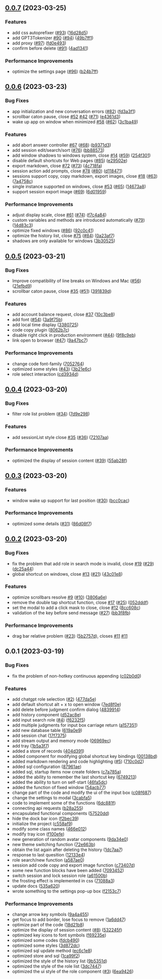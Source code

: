 

## [0.0.7](https://github.com/bilibili-ayang/ChatGPT-desktop/compare/v0.0.6...v0.0.7) (2023-03-25)


### Features

* add css autoprefixer ([#93](https://github.com/bilibili-ayang/ChatGPT-desktop/issues/93)) ([16d28d5](https://github.com/bilibili-ayang/ChatGPT-desktop/commit/16d28d57783788e2a2b8c4dc29795104a5731d61))
* add GPT3Tokenizer [#90](https://github.com/bilibili-ayang/ChatGPT-desktop/issues/90) ([#94](https://github.com/bilibili-ayang/ChatGPT-desktop/issues/94)) ([49b7ff1](https://github.com/bilibili-ayang/ChatGPT-desktop/commit/49b7ff13dd38a0114097d389528d34cd1df719f1))
* add proxy ([#97](https://github.com/bilibili-ayang/ChatGPT-desktop/issues/97)) ([fd0e493](https://github.com/bilibili-ayang/ChatGPT-desktop/commit/fd0e49348b539ce3e117b85a1f02e2900e7c2f95))
* confirm before delete ([#91](https://github.com/bilibili-ayang/ChatGPT-desktop/issues/91)) ([4ad1341](https://github.com/bilibili-ayang/ChatGPT-desktop/commit/4ad1341871d67102d448d3a53886ab0e1668b48b))


### Performance Improvements

* optimize the settings page ([#96](https://github.com/bilibili-ayang/ChatGPT-desktop/issues/96)) ([b24b7ff](https://github.com/bilibili-ayang/ChatGPT-desktop/commit/b24b7ffc3f8517b72e085fac80782a5f6cdf63d9))

## [0.0.6](https://github.com/bilibili-ayang/ChatGPT-desktop/compare/v0.0.5...v0.0.6) (2023-03-23)


### Bug Fixes

* app initialization and new conversation errors ([#82](https://github.com/bilibili-ayang/ChatGPT-desktop/issues/82)) ([fd3a3f1](https://github.com/bilibili-ayang/ChatGPT-desktop/commit/fd3a3f1663f7857fc9243c1e8d3f8a3ac40fa919))
* scrollbar caton pause, close [#52](https://github.com/bilibili-ayang/ChatGPT-desktop/issues/52) [#42](https://github.com/bilibili-ayang/ChatGPT-desktop/issues/42) ([#71](https://github.com/bilibili-ayang/ChatGPT-desktop/issues/71)) ([e4361d3](https://github.com/bilibili-ayang/ChatGPT-desktop/commit/e4361d3304812faddc3e79729b810aab663096b9))
* wake up app on window when minimized [#58](https://github.com/bilibili-ayang/ChatGPT-desktop/issues/58) ([#62](https://github.com/bilibili-ayang/ChatGPT-desktop/issues/62)) ([3c1ba49](https://github.com/bilibili-ayang/ChatGPT-desktop/commit/3c1ba4990263b586edbb57c8dbd3978d28e6b062))


### Features

* add abort answer controller [#67](https://github.com/bilibili-ayang/ChatGPT-desktop/issues/67) ([#68](https://github.com/bilibili-ayang/ChatGPT-desktop/issues/68)) ([b9371d3](https://github.com/bilibili-ayang/ChatGPT-desktop/commit/b9371d3c359412eabf9480aa113813ebc88a9375))
* add session edit/search/sort ([#76](https://github.com/bilibili-ayang/ChatGPT-desktop/issues/76)) ([bb88573](https://github.com/bilibili-ayang/ChatGPT-desktop/commit/bb8857328d9dcd40d5621c9a7dcdcba88211aafc))
* add window shadows to windows system, close [#14](https://github.com/bilibili-ayang/ChatGPT-desktop/issues/14) ([#59](https://github.com/bilibili-ayang/ChatGPT-desktop/issues/59)) ([254f301](https://github.com/bilibili-ayang/ChatGPT-desktop/commit/254f30153e537aa661a93775dedd28c04b9b73c4))
* disable default shortcuts for Web pages ([#85](https://github.com/bilibili-ayang/ChatGPT-desktop/issues/85)) ([e29502e](https://github.com/bilibili-ayang/ChatGPT-desktop/commit/e29502e44307deac67056cb2a922380ac59b16a0))
* export markdown, close [#72](https://github.com/bilibili-ayang/ChatGPT-desktop/issues/72) ([#73](https://github.com/bilibili-ayang/ChatGPT-desktop/issues/73)) ([4c718fa](https://github.com/bilibili-ayang/ChatGPT-desktop/commit/4c718fa43c50fbf855ee404500a28acd586c96b3))
* session action add prompts, close [#78](https://github.com/bilibili-ayang/ChatGPT-desktop/issues/78) ([#80](https://github.com/bilibili-ayang/ChatGPT-desktop/issues/80)) ([d118471](https://github.com/bilibili-ayang/ChatGPT-desktop/commit/d11847168157b011af5a2934c3a8eaecc340047b))
* sessions support copy, copy markdown, export images, close [#18](https://github.com/bilibili-ayang/ChatGPT-desktop/issues/18) ([#63](https://github.com/bilibili-ayang/ChatGPT-desktop/issues/63)) ([7a4758c](https://github.com/bilibili-ayang/ChatGPT-desktop/commit/7a4758c88d51f6b11e5d4b3eaa38417f994d95f6))
* single instance supported on windows, close [#53](https://github.com/bilibili-ayang/ChatGPT-desktop/issues/53) ([#65](https://github.com/bilibili-ayang/ChatGPT-desktop/issues/65)) ([14673a8](https://github.com/bilibili-ayang/ChatGPT-desktop/commit/14673a8971b428b746d954561b8390e1545bc374))
* support session export image ([#69](https://github.com/bilibili-ayang/ChatGPT-desktop/issues/69)) ([6d01959](https://github.com/bilibili-ayang/ChatGPT-desktop/commit/6d01959acbf987e58cfcd12e8ed9531355b2db4f))


### Performance Improvements

*  adjust display scale, close [#61](https://github.com/bilibili-ayang/ChatGPT-desktop/issues/61) ([#74](https://github.com/bilibili-ayang/ChatGPT-desktop/issues/74)) ([f7c4a84](https://github.com/bilibili-ayang/ChatGPT-desktop/commit/f7c4a84b01dfcbe203b491227fde9690df9a17df))
* custom variables and methods are introduced automatically ([#79](https://github.com/bilibili-ayang/ChatGPT-desktop/issues/79)) ([14d83c3](https://github.com/bilibili-ayang/ChatGPT-desktop/commit/14d83c36e1c86887011f056d47612ad900444734))
* optimize fixed windows ([#86](https://github.com/bilibili-ayang/ChatGPT-desktop/issues/86)) ([92c0c41](https://github.com/bilibili-ayang/ChatGPT-desktop/commit/92c0c419a05488e89f3d135bbcdacd2f8051acac))
* optimize the history list, close [#75](https://github.com/bilibili-ayang/ChatGPT-desktop/issues/75) ([#84](https://github.com/bilibili-ayang/ChatGPT-desktop/issues/84)) ([0a23af7](https://github.com/bilibili-ayang/ChatGPT-desktop/commit/0a23af77d0e25188e0dc249ca21976fc77fc59e4))
* shadows are only available for windows ([3b30525](https://github.com/bilibili-ayang/ChatGPT-desktop/commit/3b30525395e1aec2c42381a99342f3b33b471a36))

## [0.0.5](https://github.com/bilibili-ayang/ChatGPT-desktop/compare/v0.0.4...v0.0.5) (2023-03-21)


### Bug Fixes

* Improve compatibility of line breaks on Windows and Mac ([#56](https://github.com/bilibili-ayang/ChatGPT-desktop/issues/56)) ([21efbd9](https://github.com/bilibili-ayang/ChatGPT-desktop/commit/21efbd99dd5bd2ba97caa5ca845db448ebeedf06))
* scrollbar caton pause, close [#35](https://github.com/bilibili-ayang/ChatGPT-desktop/issues/35) ([#51](https://github.com/bilibili-ayang/ChatGPT-desktop/issues/51)) ([391839d](https://github.com/bilibili-ayang/ChatGPT-desktop/commit/391839dc21e6aa1cc8097addf6faf39f564eee47))


### Features

* add account balance request, close [#37](https://github.com/bilibili-ayang/ChatGPT-desktop/issues/37) ([10c3be8](https://github.com/bilibili-ayang/ChatGPT-desktop/commit/10c3be821b176b81555d0760a930d9bfd9643d3e))
* add font ([#54](https://github.com/bilibili-ayang/ChatGPT-desktop/issues/54)) ([3a9f75b](https://github.com/bilibili-ayang/ChatGPT-desktop/commit/3a9f75be42d05c48f6952b12dd54c03791126eaa))
* add local time display ([3380725](https://github.com/bilibili-ayang/ChatGPT-desktop/commit/3380725afa7dac15cdd38f87f045e0802ca0a1c4))
* code copy plugin ([8062b7c](https://github.com/bilibili-ayang/ChatGPT-desktop/commit/8062b7c490a1198508efa80c808e05763409f654))
* disable right click in production environment ([#44](https://github.com/bilibili-ayang/ChatGPT-desktop/issues/44)) ([9f8c9eb](https://github.com/bilibili-ayang/ChatGPT-desktop/commit/9f8c9ebef2b00e9521d913fbed51f6b3dd7d7582))
* link open to browser ([#47](https://github.com/bilibili-ayang/ChatGPT-desktop/issues/47)) ([9a47bc7](https://github.com/bilibili-ayang/ChatGPT-desktop/commit/9a47bc7456f364f7e3afec39f08f0185e1c223e3))


### Performance Improvements

* change code font-family ([7052764](https://github.com/bilibili-ayang/ChatGPT-desktop/commit/70527643e2e2b599138ed29929e9ec77615deccb))
* optimized some styles ([#43](https://github.com/bilibili-ayang/ChatGPT-desktop/issues/43)) ([3b21e6c](https://github.com/bilibili-ayang/ChatGPT-desktop/commit/3b21e6c96bc027e4079775e63555d22fad276f4e))
* role select interaction ([cd3934d](https://github.com/bilibili-ayang/ChatGPT-desktop/commit/cd3934d37d16135e3dc5b2a0b7ca4b0ae203bfc1))

## [0.0.4](https://github.com/bilibili-ayang/ChatGPT-desktop/compare/v0.0.3...v0.0.4) (2023-03-20)


### Bug Fixes

* filter role list problem ([#34](https://github.com/bilibili-ayang/ChatGPT-desktop/issues/34)) ([7d9e298](https://github.com/bilibili-ayang/ChatGPT-desktop/commit/7d9e298dcce28f07e6d17abdfe7916d4c522b451))


### Features

* add sessionList style close [#35](https://github.com/bilibili-ayang/ChatGPT-desktop/issues/35) ([#36](https://github.com/bilibili-ayang/ChatGPT-desktop/issues/36)) ([72107aa](https://github.com/bilibili-ayang/ChatGPT-desktop/commit/72107aa8569fdc605161f22125d19e3d2b81900a))


### Performance Improvements

* optimized the display of session content ([#39](https://github.com/bilibili-ayang/ChatGPT-desktop/issues/39)) ([55ab28f](https://github.com/bilibili-ayang/ChatGPT-desktop/commit/55ab28f6876a23d1f7426fd4bf5dbfadc021854e))

## [0.0.3](https://github.com/bilibili-ayang/ChatGPT-desktop/compare/v0.0.2...v0.0.3) (2023-03-20)


### Features

* window wake up support for last position ([#30](https://github.com/bilibili-ayang/ChatGPT-desktop/issues/30)) ([bcc0cac](https://github.com/bilibili-ayang/ChatGPT-desktop/commit/bcc0cac4737b803796bec9dd24deb1d185b436c7))


### Performance Improvements

* optimized some details ([#31](https://github.com/bilibili-ayang/ChatGPT-desktop/issues/31)) ([86d08f7](https://github.com/bilibili-ayang/ChatGPT-desktop/commit/86d08f7230da6d6c0070698f0c43a67dc57d3b2b))

## [0.0.2](https://github.com/bilibili-ayang/ChatGPT-desktop/compare/v0.0.1...v0.0.2) (2023-03-20)


### Bug Fixes

* fix the problem that add role in search mode is invalid, close [#19](https://github.com/bilibili-ayang/ChatGPT-desktop/issues/19) ([#29](https://github.com/bilibili-ayang/ChatGPT-desktop/issues/29)) ([dc25a44](https://github.com/bilibili-ayang/ChatGPT-desktop/commit/dc25a44efd2f70cbdbc5c5f25468c0c5c056bd5c))
* global shortcut on windows, close [#13](https://github.com/bilibili-ayang/ChatGPT-desktop/issues/13) ([#21](https://github.com/bilibili-ayang/ChatGPT-desktop/issues/21)) ([43c01e8](https://github.com/bilibili-ayang/ChatGPT-desktop/commit/43c01e8a19e3c3869f5615a59ad4d911d5163634))


### Features

* optimize scrollbars resolve [#9](https://github.com/bilibili-ayang/ChatGPT-desktop/issues/9) ([#10](https://github.com/bilibili-ayang/ChatGPT-desktop/issues/10)) ([3806a6e](https://github.com/bilibili-ayang/ChatGPT-desktop/commit/3806a6ef9b99bf1ccf30136759a23ad153044c1c))
* remove the double tap shortcut function, close [#17](https://github.com/bilibili-ayang/ChatGPT-desktop/issues/17) ([#25](https://github.com/bilibili-ayang/ChatGPT-desktop/issues/25)) ([052dddf](https://github.com/bilibili-ayang/ChatGPT-desktop/commit/052dddf5ab240d74ed9515eb76815634ddfa938d))
* set the modal to add a click mask to close, close [#12](https://github.com/bilibili-ayang/ChatGPT-desktop/issues/12) ([8cc608c](https://github.com/bilibili-ayang/ChatGPT-desktop/commit/8cc608c307d9757a8bc325e1363f1a444a70988d))
* validation of the key before send message ([#27](https://github.com/bilibili-ayang/ChatGPT-desktop/issues/27)) ([bb3f8fb](https://github.com/bilibili-ayang/ChatGPT-desktop/commit/bb3f8fb9fca47e1036033d7d9cf2911130d350b5))


### Performance Improvements

* drag bar relative problem ([#23](https://github.com/bilibili-ayang/ChatGPT-desktop/issues/23)) ([5b2757d](https://github.com/bilibili-ayang/ChatGPT-desktop/commit/5b2757d0022572baea58c3acc02c7485bf634a81)), closes [#11](https://github.com/bilibili-ayang/ChatGPT-desktop/issues/11) [#11](https://github.com/bilibili-ayang/ChatGPT-desktop/issues/11)

## 0.0.1 (2023-03-19)


### Bug Fixes

* fix the problem of non-hotkey continuous appending ([c02b0d0](https://github.com/bilibili-ayang/ChatGPT-desktop/commit/c02b0d03df4ad44799f534c0231a33e3a4ce9fef))


### Features

* add chatgpt role selection ([#2](https://github.com/bilibili-ayang/ChatGPT-desktop/issues/2)) ([477da5e](https://github.com/bilibili-ayang/ChatGPT-desktop/commit/477da5ec40bfe8c273ec83846649c3ed148ff149))
* add default shortcut alt + x to open window ([7ed8f0e](https://github.com/bilibili-ayang/ChatGPT-desktop/commit/7ed8f0eae725986a58dfde53cd756eef3a483c97))
* add delete before judgment confirm dialog ([4839914](https://github.com/bilibili-ayang/ChatGPT-desktop/commit/4839914c540b06a7943edbad0c7bc8c1cbfac050))
* add history component ([d52ac8e](https://github.com/bilibili-ayang/ChatGPT-desktop/commit/d52ac8e110584a7b4c51b2e1754aa807b97037fa))
* add input search role ([#4](https://github.com/bilibili-ayang/ChatGPT-desktop/issues/4)) ([f6232f5](https://github.com/bilibili-ayang/ChatGPT-desktop/commit/f6232f5abbb018ec568152c9517db7b7d71a29ca))
* add multiple judgments for input box carriage return ([a157351](https://github.com/bilibili-ayang/ChatGPT-desktop/commit/a1573513b5239b023af0febdffd9297832d2692d))
* add new database table ([619a0e9](https://github.com/bilibili-ayang/ChatGPT-desktop/commit/619a0e91637e23ab68faec4b7a1892c6b4386e8c))
* add session chat ([17f7375](https://github.com/bilibili-ayang/ChatGPT-desktop/commit/17f73754d375375f1fa6f383a2b5dd6f9394a0ee))
* add stream output and memory mode ([06969ec](https://github.com/bilibili-ayang/ChatGPT-desktop/commit/06969eca073001a8896c390165d026773ef0faab))
* add tray ([1b5a3f7](https://github.com/bilibili-ayang/ChatGPT-desktop/commit/1b5a3f727daad4be850664671b4d05add1292090))
* added a store of records ([404d391](https://github.com/bilibili-ayang/ChatGPT-desktop/commit/404d3917189565f3316efe64e22f50b134cdd064))
* added component for modifying global shortcut key bindings ([00138bd](https://github.com/bilibili-ayang/ChatGPT-desktop/commit/00138bd10ec83fadf7d00541b2f8956b2c565f56))
* added markdown rendering and code highlighting ([#5](https://github.com/bilibili-ayang/ChatGPT-desktop/issues/5)) ([710c0d2](https://github.com/bilibili-ayang/ChatGPT-desktop/commit/710c0d25514b68056ce984755c2ed6e45a509f2a))
* added sql configuration ([87961ae](https://github.com/bilibili-ayang/ChatGPT-desktop/commit/87961ae16d58d75db809d9ff2b1bcf0f024f7b20))
* added sql, startup items now create folders ([c7a785a](https://github.com/bilibili-ayang/ChatGPT-desktop/commit/c7a785ad31a448d4a12539f5229788bc20d4d61a))
* added the ability to remember the last shortcut key ([6749213](https://github.com/bilibili-ayang/ChatGPT-desktop/commit/67492137ce5edf0537e90aba64bb9005dc8255a7))
* added the ability to turn on self-start ([46fa5dc](https://github.com/bilibili-ayang/ChatGPT-desktop/commit/46fa5dc0249a3dd32450bdc775634da8ee13ab59))
* added the function of fixed window ([54acb77](https://github.com/bilibili-ayang/ChatGPT-desktop/commit/54acb77081e8af309ead747bb8590f43c372b63b))
* change part of the code and modify the ui of the input box ([c08f687](https://github.com/bilibili-ayang/ChatGPT-desktop/commit/c08f6878285d8f982374b56fc2b28fc396456780))
* change the settings to modal ([3cabfa5](https://github.com/bilibili-ayang/ChatGPT-desktop/commit/3cabfa5ab8064e2bcc61711d3882cf635456002a))
* code to implement some of the functions ([6dc881f](https://github.com/bilibili-ayang/ChatGPT-desktop/commit/6dc881f3130a13f6d9bff51175c8e252cc7d72a6))
* connecting api requests ([b28a255](https://github.com/bilibili-ayang/ChatGPT-desktop/commit/b28a2550184180c04ddf152cf106120b1f9d0790))
* encapsulated functional components ([57520dd](https://github.com/bilibili-ayang/ChatGPT-desktop/commit/57520dd0c60b1748ce87eda5ade624e9985304a8))
* hide the dock bar icon ([f2bec39](https://github.com/bilibili-ayang/ChatGPT-desktop/commit/f2bec39389def89f1480cc2f98adf3f30d1d5cfa))
* initialize the project ([c558af9](https://github.com/bilibili-ayang/ChatGPT-desktop/commit/c558af9a89ccfbf8d0e3cb83561e5d1992f3c1e0))
* modify some class names ([466e012](https://github.com/bilibili-ayang/ChatGPT-desktop/commit/466e01247329ba849998fdaf8210383dee4d7516))
* modify tray icon ([f100efe](https://github.com/bilibili-ayang/ChatGPT-desktop/commit/f100efe944fe540beb101ee9fffbc5282cf2ae40))
* new generation of random avatar components ([9da34e0](https://github.com/bilibili-ayang/ChatGPT-desktop/commit/9da34e02924cb52ebbfd8b389abfeca9d8f02024))
* new theme switching function ([72e663b](https://github.com/bilibili-ayang/ChatGPT-desktop/commit/72e663b2bf60751dd966a19420756c97a824fcc8))
* obtain the list again after deleting the history ([1dc7aa7](https://github.com/bilibili-ayang/ChatGPT-desktop/commit/1dc7aa701f6d9027d2b3afe7c6f25b9b4f1c14a3))
* response to last quesition ([12133e4](https://github.com/bilibili-ayang/ChatGPT-desktop/commit/12133e41c79695b79c62404167ec1037a3be1ac4))
* role search/new function ([a587ae0](https://github.com/bilibili-ayang/ChatGPT-desktop/commit/a587ae0f0c3888d52a45acb95ad553088511eed1))
* session add code copy and export image function ([c73407d](https://github.com/bilibili-ayang/ChatGPT-desktop/commit/c73407da85b161ed16565cdd392f31668e8a3d8f))
* some new function blocks have been added ([7093452](https://github.com/bilibili-ayang/ChatGPT-desktop/commit/70934527c9191c136711af998b7e7143df1ba1bf))
* switch session and lock session role ([a61500b](https://github.com/bilibili-ayang/ChatGPT-desktop/commit/a61500bffeb347360348ecb275cc32ed9705c7c9))
* the frosting effect is implemented in css ([71088a3](https://github.com/bilibili-ayang/ChatGPT-desktop/commit/71088a3526e95366d80fe5f94e2ad8df016c0133))
* update docs ([535a620](https://github.com/bilibili-ayang/ChatGPT-desktop/commit/535a6208e6706c6cf4231d62f2269e0b8612cb35))
* wrote something to the settings pop-up box ([f2153c7](https://github.com/bilibili-ayang/ChatGPT-desktop/commit/f2153c7470114cbdb3cf52d5171adccaca725944))


### Performance Improvements

* change arrow key symbols ([9a4a455](https://github.com/bilibili-ayang/ChatGPT-desktop/commit/9a4a4554245fb45132aa6e99301c04d62dc98fb5))
* get focus to add border, lose focus to remove ([1a6dd47](https://github.com/bilibili-ayang/ChatGPT-desktop/commit/1a6dd47985a52b1644cc087e32c30271ddb0110b))
* optimize part of the code ([18d21b8](https://github.com/bilibili-ayang/ChatGPT-desktop/commit/18d21b8da94dc3063c2040021111c81502b2e9cd))
* optimize the display of session content ([#8](https://github.com/bilibili-ayang/ChatGPT-desktop/issues/8)) ([532245f](https://github.com/bilibili-ayang/ChatGPT-desktop/commit/532245f86e9d7b1279b1176ac04bf922395e45fa))
* optimized key icons to font symbols ([f69235e](https://github.com/bilibili-ayang/ChatGPT-desktop/commit/f69235e70dd7b72246a92c29ebbdb8590b3720b6))
* optimized some codes ([fdcb490](https://github.com/bilibili-ayang/ChatGPT-desktop/commit/fdcb4904dc3aff7656963a5dfca48eb209f79675))
* optimized some styles ([3d872dc](https://github.com/bilibili-ayang/ChatGPT-desktop/commit/3d872dca8e9bd720574bea51ecd182cdc0d28a29))
* optimized sql update method ([ec6c1e8](https://github.com/bilibili-ayang/ChatGPT-desktop/commit/ec6c1e806a52a79974c5fd015f50e15bf3cfc039))
* optimized store and sql ([1ca99f2](https://github.com/bilibili-ayang/ChatGPT-desktop/commit/1ca99f2d94fe8d8b36e1b7af6a0c6f7bb82e2fa3))
* optimized the style of the history list ([9b5351d](https://github.com/bilibili-ayang/ChatGPT-desktop/commit/9b5351ddbf389a67763dc33f43988136b3e06b1a))
* optimized the style of the role list ([3dc7447](https://github.com/bilibili-ayang/ChatGPT-desktop/commit/3dc74473cc57a5e56b02c7f65baf4e2ad8fad40d))
* optimized the ui style of the role component ([#3](https://github.com/bilibili-ayang/ChatGPT-desktop/issues/3)) ([6ea9426](https://github.com/bilibili-ayang/ChatGPT-desktop/commit/6ea9426d599cd2c739b73c45579209ccbf1860da))
